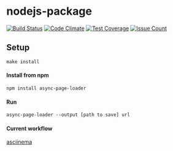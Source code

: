 # nodejs-package

[![Build Status](https://travis-ci.org/Rende11/page-loader.svg?branch=master)](https://travis-ci.org/Rende11/page-loader)
[![Code Climate](https://codeclimate.com/github/Rende11/page-loader/badges/gpa.svg)](https://codeclimate.com/github/Rende11/page-loader)
[![Test Coverage](https://codeclimate.com/github/Rende11/page-loader/badges/coverage.svg)](https://codeclimate.com/github/Rende11/page-loader/coverage)
[![Issue Count](https://codeclimate.com/github/Rende11/page-loader/badges/issue_count.svg)](https://codeclimate.com/github/Rende11/page-loader)

## Setup

```
make install
```
#### Install from npm

```
npm install async-page-loader
```

#### Run

```
async-page-loader --output [path to save] url
```

#### Current workflow

  [asciinema](https://asciinema.org/a/WPkYiO24uHFlcoRCHbzclNYBO)
